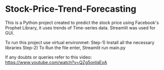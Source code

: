 # Stock-Price-Trend-Forecasting
This is a Python project created to predict the stock price using Facebook's Prophet Library, it uses trends of Time-series data. 
Streamlit was used for GUI.

To run this project use virtual environmet:
Step-1) Install all the  necessary libraries
Step-2) To Run the file enter, Streamlit run main.py

If any doubts or queries refer to this video: https://www.youtube.com/watch?v=QZg5onlqExA
